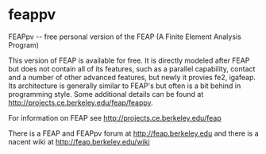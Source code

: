 # feappv
FEAPpv -- free personal version of the FEAP (A Finite Element Analysis Program)

This version of FEAP is available for free.  It is directly modeled after FEAP but does not contain all of its features, such as a
parallel capability, contact and a number of other advanced features, but newly it provies fe2, igafeap.  Its architecture is generally similar to FEAP's but often is a bit behind in programming style.  Some additional details can be found at http://projects.ce.berkeley.edu/feap/feappv.

For information on FEAP see http://projects.ce.berkeley.edu/feap

There is a FEAP and FEAPpv forum at http://feap.berkeley.edu and there is a nacent wiki at http://feap.berkeley.edu/wiki
